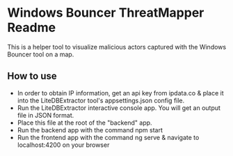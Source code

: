 # Windows Bouncer ThreatMapper Readme

This is a helper tool to visualize malicious actors captured with the Windows Bouncer tool on a map.

## How to use

*  In order to obtain IP information, get an api key from ipdata.co & place it into the LiteDBExtractor tool's appsettings.json config file.
*  Run the LiteDBExtractor interactive console app. You will get an output file in JSON format.
*  Place this file at the root of the "backend" app.
*  Run the backend app with the command npm start
*  Run the frontend app with the command ng serve & navigate to localhost:4200 on your browser